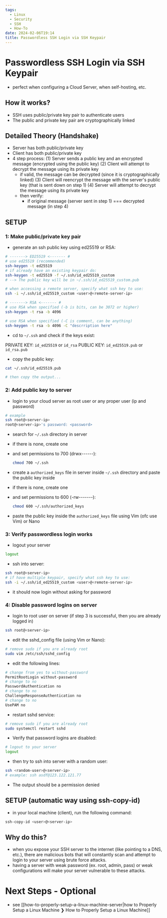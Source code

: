 ```yaml
---
tags:
  - Linux
  - Security
  - SSH
  - How-To
date: 2024-02-06T19:14
title: Passwordless SSH Login via SSH Keypair
---
```

<!-- 2024-02-06-1914 (February 6, 2024 7:14 PM) -->

# Passwordless SSH Login via SSH Keypair
- perfect when configuring a Cloud Server, when self-hosting, etc.

## How it works?
- SSH uses public/private key pair to authenticate users
- The public and private key pair are cryptographically linked

## Detailed Theory (Handshake)
- Server has both public/private key
- Client has both public/private key
- 4 step process:
(1) Server sends a public key and an encrypted message (encrypted using the public key)
(2) Client will attempt to decrypt the message using its private key
    - if valid, the message can be decrypted (since it is cryptographically linked)
(3) Client will reencrypt the message with the server's public key (that is sent down on step 1)
(4) Server will attempt to decrypt the message using its private key
    - then verify:
        - if original message (server sent in step 1) === decrypted message (in step 4)

## SETUP

### 1: Make public/private key pair

- generate an ssh public key using ed25519 or RSA:
    
```bash
# -------> ED25519 <------- #
# use ed25519 (recommended)
ssh-keygen -t ed25519
# if already have an existing keypair do:
ssh-keygen -t ed25519 -f ~/.ssh/id_ed25519_custom 
# --> The public key will be in ~/.ssh/id_ed25519_custom.pub

# when accessing a remote server, specify what ssh key to use:
ssh -i ~/.ssh/id_ed25519_custom <user>@<remote-server-ip>

# -------> RSA <------- #
# use RSA when specified (-b is bits, can be 3072 or higher)
ssh-keygen -t rsa -b 4096

# use RSA when specified (-C is comment, can be anything)
ssh-keygen -t rsa -b 4096 -C "descrription here"
```
    
- cd to `~/.ssh` and check if the keys exist:

PRIVATE KEY: `id_ed25519` or `id_rsa`
PUBLIC KEY: `id_ed25519.pub` or `id_rsa.pub`

- copy the public key:
```bash
cat ~/.ssh/id_ed25519.pub

# then copy the output...
```

### 2: Add public key to server

- login to your cloud server as root user or any proper user (ip and password)

```bash
# example
ssh root@<server-ip>
root@<server-ip>'s password: <password>
```

- search for `~/.ssh` directory in server
- if there is none, create one
- and set permissions to 700 (drwx------):
  
  ```bash
  chmod 700 ~/.ssh
  ```
  
- create a `authorized_keys` file in server inside `~/.ssh` directory and paste the public key inside
- if there is none, create one
- and set permissions to 600 (-rw-------):
  
  ```bash
  chmod 600 ~/.ssh/authorized_keys
  ```
  
- paste the public key inside the `authorized_keys` file using Vim (ofc use Vim) or Nano

### 3: Verify passwordless login works

- logout your server

```bash
logout
```
    
- ssh into server:

```bash
ssh root@<server-ip>
# if have multiple keypair, specify what ssh key to use:
ssh -i ~/.ssh/id_ed25519_custom <user>@<remote-server-ip>
```
    
- it should now login without asking for password

### 4: Disable password logins on server

- login to root user on server (if step 3 is successful, then you are already logged in)

```bash
ssh root@<server-ip>
```

- edit the sshd_config file (using Vim or Nano):

```bash
# remove sudo if you are already root
sudo vim /etc/ssh/sshd_config
```

- edit the following lines:

```bash
# change from yes to without-password
PermitRootLogin without-password
# change to no
PasswordAuthentication no
# change to no
ChallengeResponseAuthentication no
# change to no
UsePAM no
```

- restart sshd service:

```bash
# remove sudo if you are already root
sudo systemctl restart sshd
```

- Verify that password logins are disabled:
    
```bash
# logout to your server
logout
```

- then try to ssh into server with a random user:
    
```bash
ssh <random-user>@<server-ip>
# example: ssh asdf@123.122.121.77
```
    
- The output should be a permission denied

## SETUP (automatic way using ssh-copy-id)

- in your local machine (client), run the following command:
    
```bash
ssh-copy-id <user>@<server-ip>
```

## Why do this?

- when you expose your SSH server to the internet (like pointing to a DNS, etc.), there are malicious bots that will constantly scan and attempt to login to your server using brute force attacks.
- having a server with weak password (ex. root, admin, pass) or weak configurations will make your server vulnerable to these attacks.

# Next Steps - Optional
- see [[how-to-properly-setup-a-linux-machine-server|how to Properly Setup a Linux Machine ❯ How to Properly Setup a Linux Machine]]
